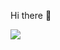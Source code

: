  Hi there 👋
 
 ![](https://i.pinimg.com/originals/e7/4b/38/e74b38cbb1cf9d5ddd4edf15557fedd1.gif)















